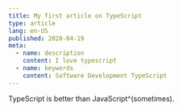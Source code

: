 ```yaml
---
title: My first article on TypeScript
type: article
lang: en-US
published: 2020-04-19
meta:
  - name: description
    content: I love typescript
  - name: keywords
    content: Software Development TypeScript
---
```


TypeScript is better than JavaScript^(sometimes).
